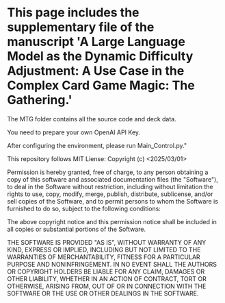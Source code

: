 # This page includes the supplementary file of the manuscript 'A Large Language Model as the Dynamic Difficulty Adjustment: A Use Case in the Complex Card Game Magic: The Gathering.'

The MTG folder contains all the source code and deck data.

You need to prepare your own OpenAI API Key. 

After configuring the environment, please run Main_Control.py."

This repository follows MIT Liense:
Copyright (c) <2025/03/01> <copyright Li Xiaoxu>

Permission is hereby granted, free of charge, to any person obtaining a copy of this software and associated documentation files (the "Software"), to deal in the Software without restriction, including without limitation the rights to use, copy, modify, merge, publish, distribute, sublicense, and/or sell copies of the Software, and to permit persons to whom the Software is furnished to do so, subject to the following conditions:

The above copyright notice and this permission notice shall be included in all copies or substantial portions of the Software.

THE SOFTWARE IS PROVIDED "AS IS", WITHOUT WARRANTY OF ANY KIND, EXPRESS OR IMPLIED, INCLUDING BUT NOT LIMITED TO THE WARRANTIES OF MERCHANTABILITY, FITNESS FOR A PARTICULAR PURPOSE AND NONINFRINGEMENT. IN NO EVENT SHALL THE AUTHORS OR COPYRIGHT HOLDERS BE LIABLE FOR ANY CLAIM, DAMAGES OR OTHER LIABILITY, WHETHER IN AN ACTION OF CONTRACT, TORT OR OTHERWISE, ARISING FROM, OUT OF OR IN CONNECTION WITH THE SOFTWARE OR THE USE OR OTHER DEALINGS IN THE SOFTWARE.

